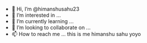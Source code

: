 - 👋 Hi, I’m @himanshusahu23
- 👀 I’m interested in ...
- 🌱 I’m currently learning ...
- 💞️ I’m looking to collaborate on ...
- 📫 How to reach me ...
this is me himanshu sahu
yoyo 
<!---
himanshusahu23/himanshusahu23 is a ✨ special ✨ repository because its `README.md` (this file) appears on your GitHub profile.
You can click the Preview link to take a look at your changes.
--->
